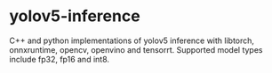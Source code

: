 # yolov5-inference
C++ and python implementations of yolov5 inference with libtorch, onnxruntime, opencv, openvino and tensorrt.
Supported model types include fp32, fp16 and int8.
